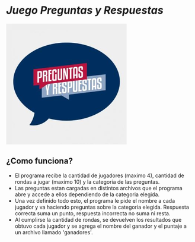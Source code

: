 # _Juego Preguntas y Respuestas_

![logotipo](preguntas-respuestas.jpg)

## ¿Como funciona?
- El programa recibe la cantidad de jugadores (maximo 4), cantidad de rondas a jugar (maximo 10) y la categoria de las preguntas.
- Las preguntas estan cargadas en distintos archivos que el programa abre y accede a ellos dependiendo de la categoria elegida.
- Una vez definido todo esto, el programa le pide el nombre a cada jugador y va haciendo preguntas sobre la categoria elegida. Respuesta correcta suma un punto, respuesta incorrecta no suma ni resta.
- Al cumplirse la cantidad de rondas, se devuelven los resultados que obtuvo cada jugador y se agrega el nombre del ganador y el puntaje a un archivo llamado 'ganadores'.


